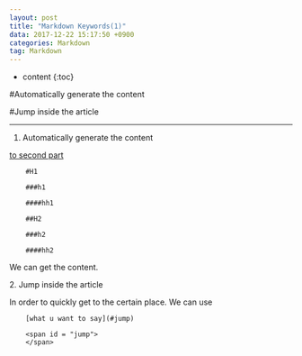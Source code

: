 ```yaml
---
layout: post
title: "Markdown Keywords(1)"
data: 2017-12-22 15:17:50 +0900
categories: Markdown
tag: Markdown
---
```


* content
{:toc}

#Automatically generate the content

#Jump inside the article


------------------------------------


1. Automatically generate the content

[to second part](#2)

		#H1

		###h1

		####hh1

		##H2

		###h2

		####hh2

We can get the content.


<span id = "2">
2. Jump inside the article
</span>


In order to quickly get to the certain place.
We can use 

		[what u want to say](#jump)

		<span id = "jump">
		</span>
 
            